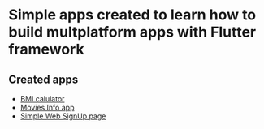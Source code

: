# Simple apps created to learn how to build multplatform apps with Flutter framework

## Created apps
* [BMI calulator](/bmi_calculator)
* [Movies Info app](/movies)
* [Simple Web SignUp page](/signup_web)

# 
